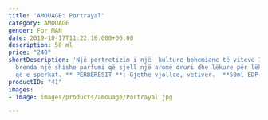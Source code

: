 ```yaml
---
title: 'AMOUAGE: Portrayal'
category: AMOUAGE
gender: For MAN
date: 2019-10-17T11:22:16.000+06:00
description: 50 ml
price: "240"
shortDescription: 'Një portretizim i një  kulture bohemiane të viteve 1920 mbledhur
  brenda një shishe parfumi që sjell një aromë druri dhe lëkure për lëkurën e gjithkujt
  që e spërkat. ** PËRBËRËSIT **: Gjethe vjollce, vetiver.  **50ml-EDP-MAN**'
productID: "41"
images:
- image: images/products/amouage/Portrayal.jpg

---
```

